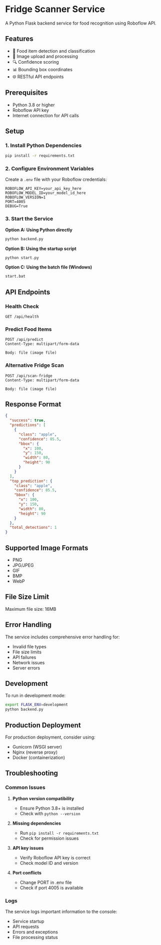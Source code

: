 # Fridge Scanner Service

A Python Flask backend service for food recognition using Roboflow API.

## Features

- 🍎 Food item detection and classification
- 📸 Image upload and processing
- 🔍 Confidence scoring
- 📊 Bounding box coordinates
- 🌐 RESTful API endpoints

## Prerequisites

- Python 3.8 or higher
- Roboflow API key
- Internet connection for API calls

## Setup

### 1. Install Python Dependencies

```bash
pip install -r requirements.txt
```

### 2. Configure Environment Variables

Create a `.env` file with your Roboflow credentials:

```env
ROBOFLOW_API_KEY=your_api_key_here
ROBOFLOW_MODEL_ID=your_model_id_here
ROBOFLOW_VERSION=1
PORT=4005
DEBUG=True
```

### 3. Start the Service

**Option A: Using Python directly**
```bash
python backend.py
```

**Option B: Using the startup script**
```bash
python start.py
```

**Option C: Using the batch file (Windows)**
```bash
start.bat
```

## API Endpoints

### Health Check
```
GET /api/health
```

### Predict Food Items
```
POST /api/predict
Content-Type: multipart/form-data

Body: file (image file)
```

### Alternative Fridge Scan
```
POST /api/scan-fridge
Content-Type: multipart/form-data

Body: file (image file)
```

## Response Format

```json
{
  "success": true,
  "predictions": [
    {
      "class": "apple",
      "confidence": 85.5,
      "bbox": {
        "x": 100,
        "y": 150,
        "width": 80,
        "height": 90
      }
    }
  ],
  "top_prediction": {
    "class": "apple",
    "confidence": 85.5,
    "bbox": {
      "x": 100,
      "y": 150,
      "width": 80,
      "height": 90
    }
  },
  "total_detections": 1
}
```

## Supported Image Formats

- PNG
- JPG/JPEG
- GIF
- BMP
- WebP

## File Size Limit

Maximum file size: 16MB

## Error Handling

The service includes comprehensive error handling for:
- Invalid file types
- File size limits
- API failures
- Network issues
- Server errors

## Development

To run in development mode:

```bash
export FLASK_ENV=development
python backend.py
```

## Production Deployment

For production deployment, consider using:
- Gunicorn (WSGI server)
- Nginx (reverse proxy)
- Docker (containerization)

## Troubleshooting

### Common Issues

1. **Python version compatibility**
   - Ensure Python 3.8+ is installed
   - Check with `python --version`

2. **Missing dependencies**
   - Run `pip install -r requirements.txt`
   - Check for permission issues

3. **API key issues**
   - Verify Roboflow API key is correct
   - Check model ID and version

4. **Port conflicts**
   - Change PORT in .env file
   - Check if port 4005 is available

### Logs

The service logs important information to the console:
- Service startup
- API requests
- Errors and exceptions
- File processing status
